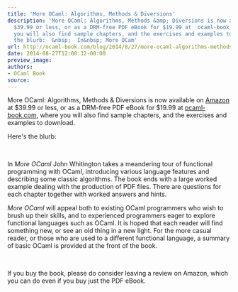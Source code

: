 ```yaml
---
title: 'More OCaml: Algorithms, Methods & Diversions'
description: 'More OCaml: Algorithms, Methods &amp; Diversions is now available on  Amazon  at
  $39.99 or less, or as a DRM-free PDF eBook for $19.99 at  ocaml-book.com , where
  you will also find sample chapters, and the exercises and examples to download.  Here''s
  the blurb:  &nbsp;  In&nbsp; More OCam'
url: http://ocaml-book.com/blog/2014/8/27/more-ocaml-algorithms-methods-diversions
date: 2014-08-27T12:00:32-00:00
preview_image:
authors:
- OCaml Book
source:
---
```


<p class="">More OCaml: Algorithms, Methods &amp; Diversions is now available on <a href="http://www.amazon.com/More-OCaml-Algorithms-Methods-Diversions/dp/0957671113/">Amazon</a> at $39.99 or less, or as a DRM-free PDF eBook for $19.99 at <a href="http://ocaml-book.com/more-ocaml-algorithms-methods-diversions/">ocaml-book.com</a>, where you will also find sample chapters, and the exercises and examples to download.</p><p class="">Here's the blurb:</p><p class="">&nbsp;</p><p class="">In&nbsp;<em>More OCaml</em>&nbsp;John Whitington takes a meandering tour of functional programming with OCaml, introducing various language features and describing some classic algorithms. The book ends with a large worked example dealing with the production of PDF files. There are questions for each chapter together with worked answers and hints.</p><p class=""><em>More OCaml</em>&nbsp;will appeal both to existing OCaml programmers who wish to brush up their skills, and to experienced programmers eager to explore functional languages such as OCaml. It is hoped that each reader will find something new, or see an old thing in a new light. For the more casual reader, or those who are used to a different functional language, a summary of basic OCaml is provided at the front of the book.</p><p class="">&nbsp;</p><p class="">If you buy the book, please do consider leaving a review on Amazon, which you can do even if you buy just the PDF eBook.</p><p class="">&nbsp;</p>
